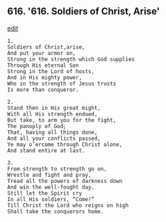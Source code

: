 
## 616.  '616. Soldiers of Christ, Arise'
[edit](https://docs.google.com/document/d/1zyJS6cJLP7vpb8UGYwf4eduP0CDbVC5L/edit?mode=html)






    1.
    Soldiers of Christ,arise,
    And put your armor on,
    Strong in the strength which God supplies
    Through His eternal Son
    Strong in the Lord of hosts,
    And in His mighty power,
    Who in the strength of Jesus trusts
    Is more than conqueror.

    2.
    Stand then in His great might,
    With all His strength endued,
    But take, to arm you for the fight,
    The panoply of God;
    That, having all things done,
    And all your conflicts passed,
    Ye may o’ercome through Christ alone,
    And stand entire at last.

    3.
    From strength to strength go on,
    Wrestle and fight and pray,
    Tread all the powers of darkness down
    And win the well-fought day.
    Still let the Spirit cry
    In all His soldiers, “Come!”
    Till Christ the Lord who reigns on high
    Shall take the conquerors home.
